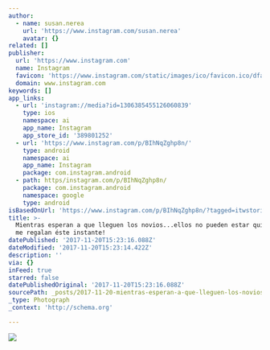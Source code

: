 ```yaml
---
author:
  - name: susan.nerea
    url: 'https://www.instagram.com/susan.nerea'
    avatar: {}
related: []
publisher:
  url: 'https://www.instagram.com'
  name: Instagram
  favicon: 'https://www.instagram.com/static/images/ico/favicon.ico/dfa85bb1fd63.ico'
  domain: www.instagram.com
keywords: []
app_links:
  - url: 'instagram://media?id=1306385455126060839'
    type: ios
    namespace: ai
    app_name: Instagram
    app_store_id: '389801252'
  - url: 'https://www.instagram.com/p/BIhNqZghp8n/'
    type: android
    namespace: ai
    app_name: Instagram
    package: com.instagram.android
  - path: https/instagram.com/p/BIhNqZghp8n/
    package: com.instagram.android
    namespace: google
    type: android
isBasedOnUrl: 'https://www.instagram.com/p/BIhNqZghp8n/?tagged=itwstories'
title: >-
  Mientras esperan a que lleguen los novios...ellos no pueden estar quietos...Y
  me regalan éste instante!
datePublished: '2017-11-20T15:23:16.088Z'
dateModified: '2017-11-20T15:23:14.422Z'
description: ''
via: {}
inFeed: true
starred: false
datePublishedOriginal: '2017-11-20T15:23:16.088Z'
sourcePath: _posts/2017-11-20-mientras-esperan-a-que-lleguen-los-noviosellos-no-pueden.md
_type: Photograph
_context: 'http://schema.org'

---
```

![](https://imgflo.herokuapp.com/graph/2b2431f8e7ba7b0/04852ee1dad624478fd2705572c8fdfa/noop.jpg?input=https%3A%2F%2Fscontent-iad3-1.cdninstagram.com%2Ft51.2885-15%2Fe35%2F13739453_1154486267945160_1200868696_n.jpg)
